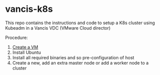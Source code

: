 # vancis-k8s
This repo contains the instructions and code to setup a K8s cluster using Kubeadm in a Vancis VDC (VMware Cloud director)

Procedure:

1. [Create a VM](create)
2. Install Ubuntu
3. Install all required binaries and so pre-configuration of host
4. Create a new, add an extra master node or add a worker node to a cluster
